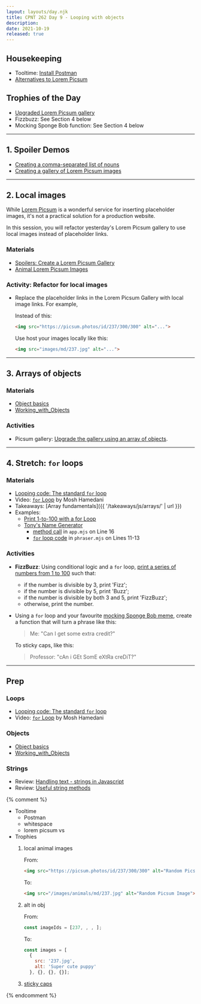 ```yaml
---
layout: layouts/day.njk
title: CPNT 262 Day 9 - Looping with objects
description: 
date: 2021-10-19
released: true
---
```


## Housekeeping
- Tooltime: [Install Postman](https://www.postman.com/downloads/)
- [Alternatives to Lorem Picsum](https://www.saashub.com/lorem-picsum-alternatives)

## Trophies of the Day
- [Upgraded Lorem Picsum gallery](https://gist.github.com/acidtone/a5f40cda47c6d5c1a8e3815833572024)
- Fizzbuzz: See Section 4 below
- Mocking Sponge Bob function: See Section 4 below

---

## 1. Spoiler Demos
- [Creating a comma-separated list of nouns](https://gist.github.com/acidtone/5c8b6c954dadb7f9e60cbb98cddc0230)
- [Creating a gallery of Lorem Picsum images](https://gist.github.com/acidtone/0c3caca6908b650c17b605f4242ff004)

---

## 2. Local images
While [Lorem Picsum](https://picsum.photos/) is a wonderful service for inserting placeholder images, it's not a practical solution for a production website.

In this session, you will refactor yesterday's Lorem Picsum gallery to use local images instead of placeholder links.

### Materials
- [Spoilers: Create a Lorem Picsum Gallery](https://gist.github.com/acidtone/fbfa8e15f7098f231e8cc52d0518ee2b)
- [Animal Lorem Picsum Images](https://github.com/acidtone/animals-ids)

### Activity: Refactor for local images
- Replace the placeholder links in the Lorem Picsum Gallery with local image links. For example,

    Instead of this:

    ```html
    <img src="https://picsum.photos/id/237/300/300" alt="...">
    ```

    Use host your images locally like this:

    ```html
    <img src="images/md/237.jpg" alt="...">
    ```

---

## 3. Arrays of objects
### Materials
- [Object basics](https://developer.mozilla.org/en-US/docs/Learn/JavaScript/Objects/Basics)
- [Working_with_Objects](https://developer.mozilla.org/en-US/docs/Web/JavaScript/Guide/Working_with_Objects)

### Activities
- Picsum gallery: [Upgrade the gallery using an array of objects](https://gist.github.com/acidtone/a5f40cda47c6d5c1a8e3815833572024).

---

## 4. Stretch: `for` loops
### Materials
- [Looping code: The standard `for` loop](https://developer.mozilla.org/en-US/docs/Learn/JavaScript/Building_blocks/Looping_code#the_standard_for_loop)
- Video: [`for` Loop](https://www.youtube.com/watch?v=s9wW2PpJsmQ) by Mosh Hamedani
- Takeaways: [Array fundamentals]({{ '/takeaways/js/arrays/' |  url }})
- Examples: 
    - [Print 1-to-100 with a for Loop](https://gist.github.com/acidtone/e87aa5564ae1b286beca66b07d52550f)
    - [Tony's Name Generator](https://acidtone.github.io/namor/)
        - [method call](https://github.com/acidtone/namor/blob/master/js/app.mjs#L16) in `app.mjs` on Line 16 
        - [`for` loop code](https://github.com/acidtone/namor/blob/master/js/phraser.mjs#L11-L13) in `phraser.mjs` on Lines 11-13

### Activities
- **FizzBuzz**: Using conditional logic and a `for` loop, [print a series of numbers from 1 to 100](https://gist.github.com/acidtone/e87aa5564ae1b286beca66b07d52550f) such that:
    - if the number is divisible by 3, print 'Fizz';
    - if the number is divisible by 5, print 'Buzz';
    - if the number is divisible by both 3 and 5, print 'FizzBuzz';
    - otherwise, print the number.
- Using a `for` loop and your favourite [mocking Sponge Bob meme](https://nymag.com/intelligencer/2017/05/what-is-the-mocking-spongebob-capitalized-letters-chicken-meme.html), create a function that will turn a phrase like this:

    > Me: "Can I get some extra credit?"

    To sticky caps, like this:

    > Professor: "cAn i GEt SomE eXtRa creDiT?"

---

## Prep
### Loops
- [Looping code: The standard `for` loop](https://developer.mozilla.org/en-US/docs/Learn/JavaScript/Building_blocks/Looping_code#the_standard_for_loop)
- Video: [`for` Loop](https://www.youtube.com/watch?v=s9wW2PpJsmQ) by Mosh Hamedani

### Objects
- [Object basics](https://developer.mozilla.org/en-US/docs/Learn/JavaScript/Objects/Basics)
- [Working_with_Objects](https://developer.mozilla.org/en-US/docs/Web/JavaScript/Guide/Working_with_Objects)

### Strings
- Review: [Handling text - strings in Javascript](https://developer.mozilla.org/en-US/docs/Learn/JavaScript/First_steps/Strings)
- Review: [Useful string methods](https://developer.mozilla.org/en-US/docs/Learn/JavaScript/First_steps/Useful_string_methods)


{% comment %}
- Tooltime
    - Postman
    - whitespace
    - lorem picsum vs
- Trophies
    1. local animal images

        From: 

        ```html
        <img src="https://picsum.photos/id/237/300/300" alt="Random Picsum Image">
        ```

        To: 
        ```html
        <img src="/images/animals/md/237.jpg" alt="Random Picsum Image">
        ```

    2. alt in obj
        
        From: 
        ```js
        const imageIds = [237, , , ];
        ```

        To:

        ```js
        const images = [
          {
            src: '237.jpg',
            alt: 'Super cute puppy'
          }, {}, {}, {}];
        ``` 

    3. [sticky caps](https://nymag.com/intelligencer/2017/05/what-is-the-mocking-spongebob-capitalized-letters-chicken-meme.html)

{% endcomment %}